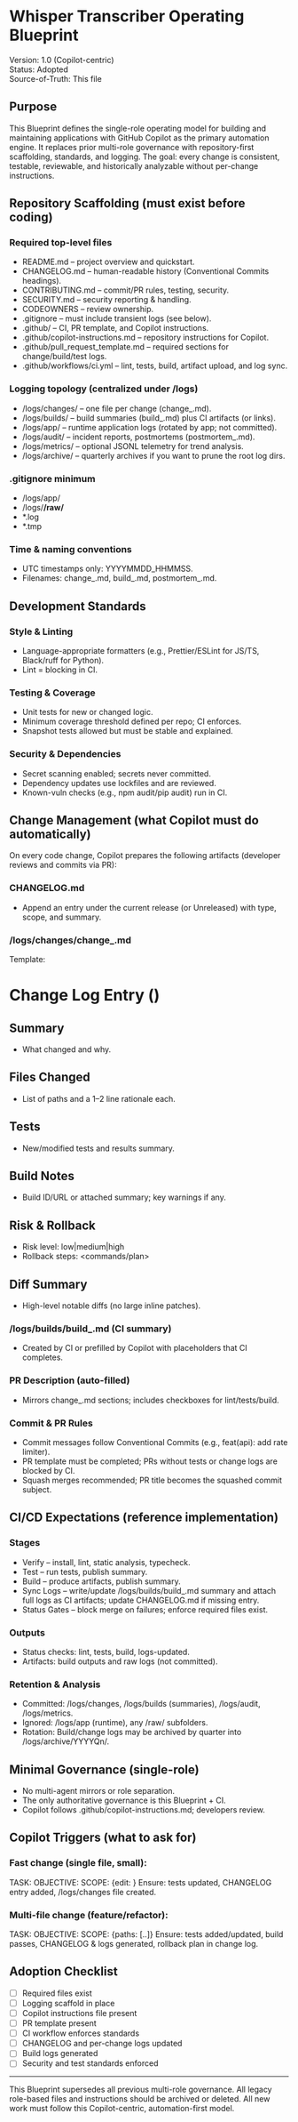 # Whisper Transcriber Operating Blueprint

Version: 1.0 (Copilot-centric)  
Status: Adopted  
Source-of-Truth: This file

## Purpose

This Blueprint defines the single-role operating model for building and maintaining applications with GitHub Copilot as the primary automation engine. It replaces prior multi-role governance with repository-first scaffolding, standards, and logging. The goal: every change is consistent, testable, reviewable, and historically analyzable without per-change instructions.

## Repository Scaffolding (must exist before coding)

### Required top-level files
- README.md – project overview and quickstart.
- CHANGELOG.md – human-readable history (Conventional Commits headings).
- CONTRIBUTING.md – commit/PR rules, testing, security.
- SECURITY.md – security reporting & handling.
- CODEOWNERS – review ownership.
- .gitignore – must include transient logs (see below).
- .github/ – CI, PR template, and Copilot instructions.
- .github/copilot-instructions.md – repository instructions for Copilot.
- .github/pull_request_template.md – required sections for change/build/test logs.
- .github/workflows/ci.yml – lint, tests, build, artifact upload, and log sync.

### Logging topology (centralized under /logs)
- /logs/changes/ – one file per change (change_<UTC>.md).
- /logs/builds/ – build summaries (build_<UTC>.md) plus CI artifacts (or links).
- /logs/app/ – runtime application logs (rotated by app; not committed).
- /logs/audit/ – incident reports, postmortems (postmortem_<UTC>.md).
- /logs/metrics/ – optional JSONL telemetry for trend analysis.
- /logs/archive/ – quarterly archives if you want to prune the root log dirs.

### .gitignore minimum
- /logs/app/
- /logs/**/raw/**
- *.log
- *.tmp

### Time & naming conventions
- UTC timestamps only: YYYYMMDD_HHMMSS.
- Filenames: change_<UTC>.md, build_<UTC>.md, postmortem_<UTC>.md.

## Development Standards

### Style & Linting
- Language-appropriate formatters (e.g., Prettier/ESLint for JS/TS, Black/ruff for Python).
- Lint = blocking in CI.

### Testing & Coverage
- Unit tests for new or changed logic.
- Minimum coverage threshold defined per repo; CI enforces.
- Snapshot tests allowed but must be stable and explained.

### Security & Dependencies
- Secret scanning enabled; secrets never committed.
- Dependency updates use lockfiles and are reviewed.
- Known-vuln checks (e.g., npm audit/pip audit) run in CI.

## Change Management (what Copilot must do automatically)

On every code change, Copilot prepares the following artifacts (developer reviews and commits via PR):

### CHANGELOG.md
- Append an entry under the current release (or Unreleased) with type, scope, and summary.

### /logs/changes/change_<UTC>.md
Template:

# Change Log Entry (<UTC>)

## Summary
- What changed and why.

## Files Changed
- List of paths and a 1–2 line rationale each.

## Tests
- New/modified tests and results summary.

## Build Notes
- Build ID/URL or attached summary; key warnings if any.

## Risk & Rollback
- Risk level: low|medium|high
- Rollback steps: <commands/plan>

## Diff Summary
- High-level notable diffs (no large inline patches).

### /logs/builds/build_<UTC>.md (CI summary)
- Created by CI or prefilled by Copilot with placeholders that CI completes.

### PR Description (auto-filled)
- Mirrors change_<UTC>.md sections; includes checkboxes for lint/tests/build.

### Commit & PR Rules
- Commit messages follow Conventional Commits (e.g., feat(api): add rate limiter).
- PR template must be completed; PRs without tests or change logs are blocked by CI.
- Squash merges recommended; PR title becomes the squashed commit subject.

## CI/CD Expectations (reference implementation)

### Stages
- Verify – install, lint, static analysis, typecheck.
- Test – run tests, publish summary.
- Build – produce artifacts, publish summary.
- Sync Logs – write/update /logs/builds/build_<UTC>.md summary and attach full logs as CI artifacts; update CHANGELOG.md if missing entry.
- Status Gates – block merge on failures; enforce required files exist.

### Outputs
- Status checks: lint, tests, build, logs-updated.
- Artifacts: build outputs and raw logs (not committed).

### Retention & Analysis
- Committed: /logs/changes, /logs/builds (summaries), /logs/audit, /logs/metrics.
- Ignored: /logs/app (runtime), any /raw/ subfolders.
- Rotation: Build/change logs may be archived by quarter into /logs/archive/YYYYQn/.

## Minimal Governance (single-role)
- No multi-agent mirrors or role separation.
- The only authoritative governance is this Blueprint + CI.
- Copilot follows .github/copilot-instructions.md; developers review.

## Copilot Triggers (what to ask for)

### Fast change (single file, small):
TASK: <short>
OBJECTIVE: <acceptance criteria>
SCOPE: {edit: <path>}
Ensure: tests updated, CHANGELOG entry added, /logs/changes file created.

### Multi-file change (feature/refactor):
TASK: <short>
OBJECTIVE: <acceptance criteria>
SCOPE: {paths: [..]}
Ensure: tests added/updated, build passes, CHANGELOG & logs generated, rollback plan in change log.

## Adoption Checklist
- [ ] Required files exist
- [ ] Logging scaffold in place
- [ ] Copilot instructions file present
- [ ] PR template present
- [ ] CI workflow enforces standards
- [ ] CHANGELOG and per-change logs updated
- [ ] Build logs generated
- [ ] Security and test standards enforced

---

This Blueprint supersedes all previous multi-role governance. All legacy role-based files and instructions should be archived or deleted. All new work must follow this Copilot-centric, automation-first model.
